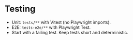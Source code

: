 # Testing

- Unit: `tests/**` with Vitest (no Playwright imports).
- E2E: `tests-e2e/**` with Playwright Test.
- Start with a failing test. Keep tests short and deterministic.
